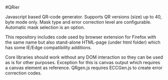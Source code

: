 #QRier

Javascript based QR-code generator. Supports QR versions (size) up to 40, byte mode only. Mask type and error correction level are configurable. Automatic mask selection is an option.

This repository includes code used by browser extension for Firefox with the same name but also stand-alone HTML-page (under html folder) which has some IE/Edge compatibility additions.

Core libraries should work without any DOM interaction so they can be used as is for other purposes. Exception for this is canvas output which requires a canvas element as reference. QRgen.js requires ECCGen.js to create error correction codes.